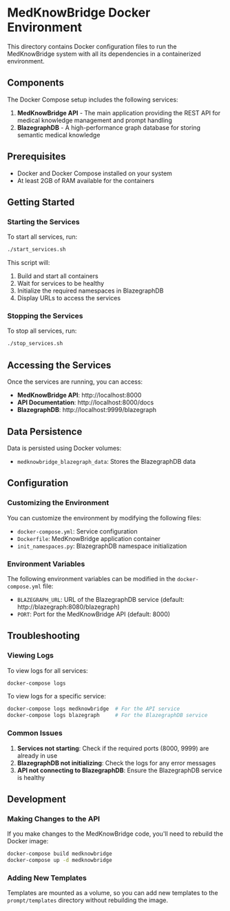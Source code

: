 # MedKnowBridge Docker Environment

This directory contains Docker configuration files to run the MedKnowBridge system with all its dependencies in a containerized environment.

## Components

The Docker Compose setup includes the following services:

1. **MedKnowBridge API** - The main application providing the REST API for medical knowledge management and prompt handling
2. **BlazegraphDB** - A high-performance graph database for storing semantic medical knowledge

## Prerequisites

- Docker and Docker Compose installed on your system
- At least 2GB of RAM available for the containers

## Getting Started

### Starting the Services

To start all services, run:

```bash
./start_services.sh
```

This script will:
1. Build and start all containers
2. Wait for services to be healthy
3. Initialize the required namespaces in BlazegraphDB
4. Display URLs to access the services

### Stopping the Services

To stop all services, run:

```bash
./stop_services.sh
```

## Accessing the Services

Once the services are running, you can access:

- **MedKnowBridge API**: http://localhost:8000
- **API Documentation**: http://localhost:8000/docs
- **BlazegraphDB**: http://localhost:9999/blazegraph

## Data Persistence

Data is persisted using Docker volumes:

- `medknowbridge_blazegraph_data`: Stores the BlazegraphDB data

## Configuration

### Customizing the Environment

You can customize the environment by modifying the following files:

- `docker-compose.yml`: Service configuration
- `Dockerfile`: MedKnowBridge application container
- `init_namespaces.py`: BlazegraphDB namespace initialization

### Environment Variables

The following environment variables can be modified in the `docker-compose.yml` file:

- `BLAZEGRAPH_URL`: URL of the BlazegraphDB service (default: http://blazegraph:8080/blazegraph)
- `PORT`: Port for the MedKnowBridge API (default: 8000)

## Troubleshooting

### Viewing Logs

To view logs for all services:

```bash
docker-compose logs
```

To view logs for a specific service:

```bash
docker-compose logs medknowbridge  # For the API service
docker-compose logs blazegraph     # For the BlazegraphDB service
```

### Common Issues

1. **Services not starting**: Check if the required ports (8000, 9999) are already in use
2. **BlazegraphDB not initializing**: Check the logs for any error messages
3. **API not connecting to BlazegraphDB**: Ensure the BlazegraphDB service is healthy

## Development

### Making Changes to the API

If you make changes to the MedKnowBridge code, you'll need to rebuild the Docker image:

```bash
docker-compose build medknowbridge
docker-compose up -d medknowbridge
```

### Adding New Templates

Templates are mounted as a volume, so you can add new templates to the `prompt/templates` directory without rebuilding the image.
